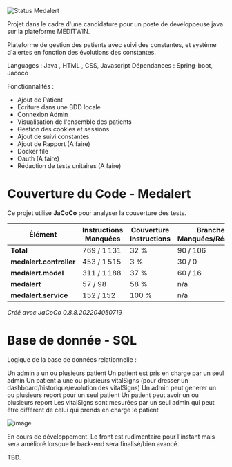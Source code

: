 
![Status](https://img.shields.io/badge/status-WIP-yellow) Medalert

Projet dans le cadre d'une candidature pour un poste de developpeuse java sur la plateforme MEDITWIN. 

Plateforme de gestion des patients avec suivi des constantes, et système d'alertes en fonction des évolutions des constantes. 

Languages : Java , HTML , CSS, Javascript
Dépendances : Spring-boot, Jacoco

Fonctionnalités : 

- Ajout de Patient
- Ecriture dans une BDD locale
- Connexion Admin
- Visualisation de l'ensemble des patients
- Gestion des cookies et sessions 
- Ajout de suivi constantes
- Ajout de Rapport (A faire) 
- Docker file 
- Oauth (A faire)
- Rédaction de tests unitaires (A faire)

# Couverture du Code - Medalert

Ce projet utilise **JaCoCo** pour analyser la couverture des tests.

| Élément                | Instructions Manquées | Couverture Instructions | Branches Manquées/Réalisées | Couverture Branches | Complexité | Lignes Manquées | Méthodes Manquées | Classes Manquées |
|------------------------|----------------------|-------------------------|-------------------|---------------------|------------|----------------|----------------|----------------|
| **Total**             | 769 / 1 131          | 32 %                    | 90 / 106         | 15 %                | 72         | 146            | 20             | 2              |
| **medalert.controller** | 453 / 1 515         | 3 %                     | 30 / 0          | 0 %                 | 28         | 115            | 13             | 0              |
| **medalert.model**      | 311 / 1 188         | 37 %                    | 60 / 16          | 21 %                | 43         | 29             | 6              | 2              |
| **medalert**           | 57 / 98             | 58 %                    | n/a              | n/a                 | 1          | 2              | 1              | 0              |
| **medalert.service**   | 152 / 152           | 100 %                   | n/a              | n/a                 | 0          | 0              | 0              | 0              |

_Créé avec JaCoCo 0.8.8.202204050719_

# Base de donnée - SQL
Logique de la base de données relationnelle : 



Un admin a un ou plusieurs patient
Un patient est pris en charge par un seul admin
Un patient a une ou plusieurs vitalSigns (pour dresser un dashboard/historique/evolution des vitalSigns)
Un admin peut generer un ou plusieurs report pour un seul patient
Un patient peut avoir un ou plusieurs report
Les vitalSigns sont mesurées par un seul admin qui peut être différent de celui qui prends en charge le patient

![image](https://github.com/user-attachments/assets/318930d2-fd7c-4d08-b0da-bd5d2400bc12)

En cours de développement. Le front est rudimentaire pour l'instant mais sera amélioré lorsque le back-end sera finalisé/bien avancé. 

TBD.
